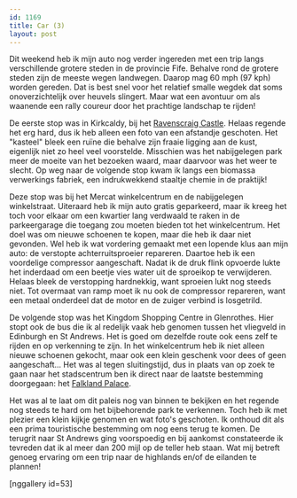 ```yaml
---
id: 1169
title: Car (3)
layout: post
---
```

Dit weekend heb ik mijn auto nog verder ingereden met een trip langs verschillende grotere steden in de provincie Fife. Behalve rond de grotere steden zijn de meeste wegen landwegen. Daarop mag 60 mph (97 kph) worden gereden. Dat is best snel voor het relatief smalle wegdek dat soms onoverzichtelijk over heuvels slingert. Maar wat een avontuur om als waanende een rally coureur door het prachtige landschap te rijden!

De eerste stop was in Kirkcaldy, bij het [Ravenscraig Castle](http://www.historic-scotland.gov.uk/propertyresults/propertydetail.htm?PropID=PL_230). Helaas regende het erg hard, dus ik heb alleen een foto van een afstandje geschoten. Het "kasteel" bleek een ruïne die behalve zijn fraaie ligging aan de kust, eigenlijk niet zo heel veel voorstelde. Misschien was het nabijgelegen park meer de moeite van het bezoeken waard, maar daarvoor was het weer te slecht. Op weg naar de volgende stop kwam ik langs een biomassa verwerkings fabriek, een indrukwekkend staaltje chemie in de praktijk!

Deze stop was bij het Mercat winkelcentrum en de nabijgelegen winkelstraat. Uiteraard heb ik mijn auto gratis geparkeerd, maar ik kreeg het toch voor elkaar om een kwartier lang verdwaald te raken in de parkeergarage die toegang zou moeten bieden tot het winkelcentrum. Het doel was om nieuwe schoenen te kopen, maar die heb ik daar niet gevonden. Wel heb ik wat vordering gemaakt met een lopende klus aan mijn auto: de verstopte achterruitsproeier repareren. Daartoe heb ik een voordelige compressor aangeschaft. Nadat ik de druk flink opvoerde lukte het inderdaad om een beetje vies water uit de sproeikop te verwijderen. Helaas bleek de verstopping hardnekkig, want sproeien lukt nog steeds niet. Tot overmaat van ramp moet ik nu ook de compressor repareren, want een metaal onderdeel dat de motor en de zuiger verbind is losgetrild.

De volgende stop was het Kingdom Shopping Centre in Glenrothes. Hier stopt ook de bus die ik al redelijk vaak heb genomen tussen het vliegveld in Edinburgh en St Andrews. Het is goed om dezelfde route ook eens zelf te rijden en op verkenning te zijn. In het winkelcentrum heb ik niet alleen nieuwe schoenen gekocht, maar ook een klein geschenk voor dees of geen aangeschaft... Het was al tegen sluitingstijd, dus in plaats van op zoek te gaan naar het stadscentrum ben ik direct naar de laatste bestemming doorgegaan: het [Falkland Palace](http://www.nts.org.uk/property/falkland-palace-and-garden/).

Het was al te laat om dit paleis nog van binnen te bekijken en het regende nog steeds te hard om het bijbehorende park te verkennen. Toch heb ik met plezier een klein kijkje genomen en wat foto's geschoten. Ik onthoud dit als een prima touristische bestemming om nog eens terug te komen. De terugrit naar St Andrews ging voorspoedig en bij aankomst constateerde ik tevreden dat ik al meer dan 200 mijl op de teller heb staan. Wat mij betreft genoeg ervaring om een trip naar de highlands en/of de eilanden te plannen!

[nggallery id=53]